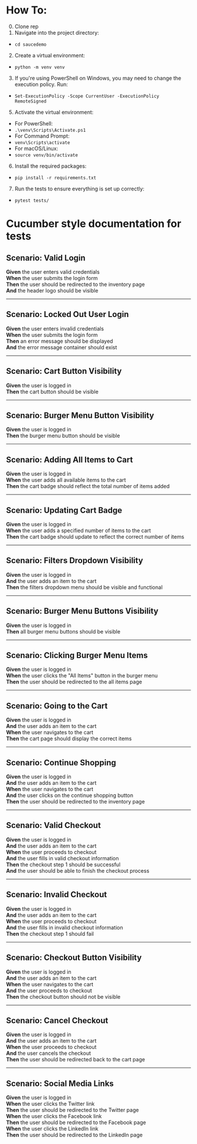 # How To:
0. Clone rep
1. Navigate into the project directory:
- `cd saucedemo`
2. Create a virtual environment:
- `python -m venv venv`
3. If you're using PowerShell on Windows, you may need to change the execution policy. Run:  
- `Set-ExecutionPolicy -Scope CurrentUser -ExecutionPolicy RemoteSigned`

5. Activate the virtual environment:
- For PowerShell:
- `.\venv\Scripts\Activate.ps1`
- For Command Prompt:
- `venv\Scripts\activate`
- For macOS/Linux:
- `source venv/bin/activate`

6. Install the required packages:
- `pip install -r requirements.txt`
7. Run the tests to ensure everything is set up correctly:
- `pytest tests/`

# Cucumber style documentation for tests

## Scenario: Valid Login
**Given** the user enters valid credentials  
**When** the user submits the login form  
**Then** the user should be redirected to the inventory page  
**And** the header logo should be visible  

---

## Scenario: Locked Out User Login
**Given** the user enters invalid credentials  
**When** the user submits the login form  
**Then** an error message should be displayed  
**And** the error message container should exist  

---

## Scenario: Cart Button Visibility
**Given** the user is logged in  
**Then** the cart button should be visible  

---

## Scenario: Burger Menu Button Visibility
**Given** the user is logged in  
**Then** the burger menu button should be visible  

---

## Scenario: Adding All Items to Cart
**Given** the user is logged in  
**When** the user adds all available items to the cart  
**Then** the cart badge should reflect the total number of items added  

---

## Scenario: Updating Cart Badge
**Given** the user is logged in  
**When** the user adds a specified number of items to the cart  
**Then** the cart badge should update to reflect the correct number of items  

---

## Scenario: Filters Dropdown Visibility
**Given** the user is logged in  
**And** the user adds an item to the cart  
**Then** the filters dropdown menu should be visible and functional  

---

## Scenario: Burger Menu Buttons Visibility
**Given** the user is logged in  
**Then** all burger menu buttons should be visible  

---

## Scenario: Clicking Burger Menu Items
**Given** the user is logged in  
**When** the user clicks the "All Items" button in the burger menu  
**Then** the user should be redirected to the all items page  

---

## Scenario: Going to the Cart
**Given** the user is logged in  
**And** the user adds an item to the cart  
**When** the user navigates to the cart  
**Then** the cart page should display the correct items  

---

## Scenario: Continue Shopping
**Given** the user is logged in  
**And** the user adds an item to the cart  
**When** the user navigates to the cart  
**And** the user clicks on the continue shopping button  
**Then** the user should be redirected to the inventory page  

---

## Scenario: Valid Checkout
**Given** the user is logged in  
**And** the user adds an item to the cart  
**When** the user proceeds to checkout  
**And** the user fills in valid checkout information  
**Then** the checkout step 1 should be successful  
**And** the user should be able to finish the checkout process  

---

## Scenario: Invalid Checkout
**Given** the user is logged in  
**And** the user adds an item to the cart  
**When** the user proceeds to checkout  
**And** the user fills in invalid checkout information  
**Then** the checkout step 1 should fail  

---

## Scenario: Checkout Button Visibility
**Given** the user is logged in  
**And** the user adds an item to the cart  
**When** the user navigates to the cart  
**And** the user proceeds to checkout  
**Then** the checkout button should not be visible  

---

## Scenario: Cancel Checkout
**Given** the user is logged in  
**And** the user adds an item to the cart  
**When** the user proceeds to checkout  
**And** the user cancels the checkout  
**Then** the user should be redirected back to the cart page  

---

## Scenario: Social Media Links
**Given** the user is logged in  
**When** the user clicks the Twitter link  
**Then** the user should be redirected to the Twitter page  
**When** the user clicks the Facebook link  
**Then** the user should be redirected to the Facebook page  
**When** the user clicks the LinkedIn link  
**Then** the user should be redirected to the LinkedIn page  
